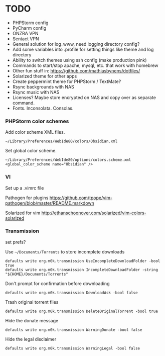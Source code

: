 # TODO

- PHPStorm config
- PyCharm config
- ONZRA VPN
- Sentact VPN
- General solution for log_www, need logging directory config?
- Add some variables into .profile for setting things like theme and log directory
- Ability to switch themes using ssh config (make production pink)
- Commands to start/stop apache, mysql, etc. that work with homebrew
- Other fun stuff in: https://github.com/mathiasbynens/dotfiles/
- Solarized theme for other apps
- Create peppermint theme for PHPStorm / TextMate?
- Rsync backgrounds with NAS
- Rsync music with NAS
- Licenses? Maybe store encrypted on NAS and copy over as separate command.
- Fonts. Inconsolata. Consolas.

### PHPStorm color schemes

Add color scheme XML files.

    ~/Library/Preferences/WebIde80/colors/Obsidian.xml

Set global color scheme.

    ~/Library/Preferences/WebIde80/options/colors.scheme.xml
    <global_color_scheme name="Obsidian" />

### VI

Set up a .vimrc file

Pathogen for plugins
https://github.com/tpope/vim-pathogen/blob/master/README.markdown

Solarized for vim
http://ethanschoonover.com/solarized/vim-colors-solarized

### Transmission

set prefs?

Use `~/Documents/Torrents` to store incomplete downloads

    defaults write org.m0k.transmission UseIncompleteDownloadFolder -bool true
    defaults write org.m0k.transmission IncompleteDownloadFolder -string "${HOME}/Documents/Torrents"

Don't prompt for confirmation before downloading

    defaults write org.m0k.transmission DownloadAsk -bool false

Trash original torrent files

    defaults write org.m0k.transmission DeleteOriginalTorrent -bool true

Hide the donate message

    defaults write org.m0k.transmission WarningDonate -bool false

Hide the legal disclaimer

    defaults write org.m0k.transmission WarningLegal -bool false
